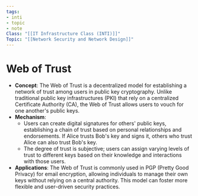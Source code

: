 ```yaml
---
tags:
- inti
- topic
- note
Class: "[[IT Infrastructure Class (INTI)]]"
Topic: "[[Network Security and Network Design]]"
---
```


# Web of Trust

- **Concept**: The Web of Trust is a decentralized model for establishing a network of trust among users in public key cryptography. Unlike traditional public key infrastructures (PKI) that rely on a centralized Certificate Authority (CA), the Web of Trust allows users to vouch for one another's public keys.
- **Mechanism**:
    - Users can create digital signatures for others' public keys, establishing a chain of trust based on personal relationships and endorsements. If Alice trusts Bob's key and signs it, others who trust Alice can also trust Bob's key.
    - The degree of trust is subjective; users can assign varying levels of trust to different keys based on their knowledge and interactions with those users.
- **Applications**: The Web of Trust is commonly used in PGP (Pretty Good Privacy) for email encryption, allowing individuals to manage their own keys without relying on a central authority. This model can foster more flexible and user-driven security practices.